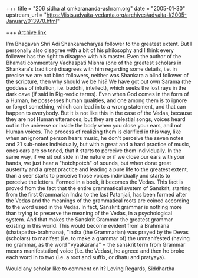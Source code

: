 +++
title = "206 sidha at omkarananda-ashram.org"
date = "2005-01-30"
upstream_url = "https://lists.advaita-vedanta.org/archives/advaita-l/2005-January/013970.html"

+++
[Archive link](https://lists.advaita-vedanta.org/archives/advaita-l/2005-January/013970.html)

I'm Bhagavan Shri Adi Shankaracharyas follower to the greatest extent. But I
personally also disagree with a bit of his philosophy and I think every
follower has the right to disagree with his master. Even the author of the
Bhamati commentary Vachaspati Mishra (one of the greatest scholars in
Shankara's tradition) disagrees with him regarding some details, i.e. in
precise we are not blind followers, neither was Shankara a blind follower of
the scripture, then why should we be his? We have got out own Sarama (the
goddess of intuition, i.e. buddhi, intellect), which seeks the lost rays in
the dark cave (if said in Rig-vedic terms). Even when God comes in the form
of a Human, he possesses human qualities, and one among them is to ignore or
forget something, which can lead in to a wrong statement, and that can
happen to everybody. But it is not like this in the case of the Vedas,
because they are not Human utterances, but they are celestial songs, voices
heard out in the universe or inside the body when you close your ears, and
not Human voices.
The process of realizing them is clarified in this way, like when an
ignorant person hears music, he don't perceive the seven notes and 21
sub-notes individually, but with a great and a hard practice of music, ones
ears are so toned, that it starts to perceive them individually. In the same
way, if we sit out side in the nature or if we close our ears with your
hands, we just hear a "hotchpotch" of sounds, but when done great austerity
and a great practice and leading a pure life to the greatest extent, than a
seer starts to perceive those voices individually and starts to perceive the
letters. Formed in a book, it becomes the Vedas.
This fact is proved from the fact that the entire grammatical system of
Sanskrit, starting from the first Grammarian Indra to the last Patanjali,
has been formed after the Vedas and the meanings of the grammatical roots
are coined according to the word used in the Vedas. In fact, Sanskrit
grammar is nothing more than trying to preserve the meaning of the Vedas, in
a psychological system. And that makes the Sanskrit Grammar the greatest
grammar existing in this world. This would become evident from a Brahmana
(shatapatha-brahmana), "Indra (the Grammarian) was prayed by the Devas
(scholars) to manifest (i.e. to make a grammar of) the unmanifested (having
no grammar, as the word "vyaakarana" = the sanskrit term from Grammar means
manifestation) voice (i.e. the Vedas), he agreed and then he broke each word
in to two (i.e. a root and suffix, or dhatu and pratyaya).

Would any scholar like to comment on it?
Loving Regards, Siddhartha


